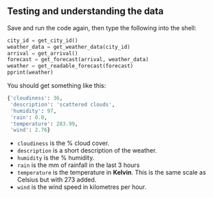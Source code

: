 ## Testing and understanding the data

Save and run the code again, then type the following into the shell:

```python
city_id = get_city_id()
weather_data = get_weather_data(city_id)
arrival = get_arrival()
forecast = get_forecast(arrival, weather_data)
weather = get_readable_forecast(forecast)
pprint(weather)
```

You should get something like this:

```python
{'cloudiness': 36,
 'description': 'scattered clouds',
 'humidity': 97,
 'rain': 0.0,
 'temperature': 283.99,
 'wind': 2.76}
```

- `cloudiness` is the % cloud cover.
- `description` is a short description of the weather.
- `humidity` is the % humidity.
- `rain` is the mm of rainfall in the last 3 hours
- `temperature` is the temperature in **Kelvin**. This is the same scale as Celsius but with 273 added.
- `wind` is the wind speed in kilometres per hour.

